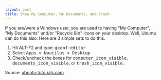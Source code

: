 ```yaml
---
layout: post
title: Show My Computer, My Documents, and Trash
---
```


If you are/were a Windows user, you are used to having "My Computer", "My Documents" and/or "Recycle Bin" icons on your desktop. Well, Ubuntu can do this also. Here are 3 simple sets to do this.

1. Hit ALT-F2 and type: <tt>gconf-editor</tt>
2. Select <tt>Apps > Nautilus > Desktop</tt>
3. Check/uncheck the boxes for <tt>computer_icon_visible</tt>, <tt>documents_icon_visible</tt>, or   <tt>trash_icon_visible</tt>.

Source: [ubuntu-tutorials.com](http://ubuntu-tutorials.com/2006/12/07/how-to-include-my-computer-or-my-documents-icon-your-desktop-ubuntu-510-6061-610/)
